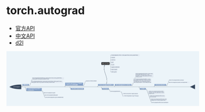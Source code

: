 # torch.autograd
* [官方API](https://pytorch.org/docs/stable/autograd.html#)   
* [中文API](https://pytorch.apachecn.org/docs/1.2/autograd.html)   
* [d2l](http://tangshusen.me/Dive-into-DL-PyTorch/#/chapter02_prerequisite/2.3_autograd)   

![](../../res/torchAPI/torch.autograd.png) 
